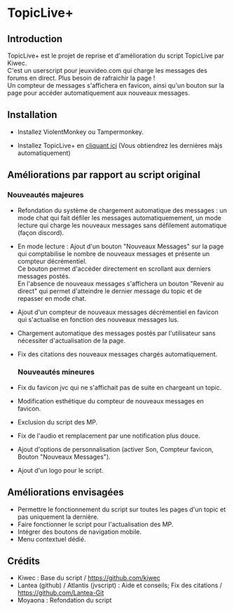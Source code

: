# TopicLive+

## Introduction

<p>TopicLive+ est le projet de reprise et d'amélioration du script TopicLive par Kiwec.<br>
C'est un userscript pour jeuxvideo.com qui charge les messages des forums en direct. Plus besoin de rafraichir la page !<br>
Un compteur de messages s'affichera en favicon, ainsi qu'un bouton sur la page pour accéder automatiquement aux nouveaux messages.</p>

## Installation

- Installez ViolentMonkey ou Tampermonkey.

- Installez TopicLive+ en [cliquant ici](https://github.com/moyaona/TopicLive_Enhanced/raw/main/TopicLive_Enhanced.user.js) (Vous obtiendrez les dernières màjs automatiquement)

## Améliorations par rapport au script original

  ### Nouveautés majeures
- Refondation du système de chargement automatique des messages : un mode chat qui fait défiler les messages automatiquemement, un mode lecture qui charge les nouveaux messages sans défilement automatique (façon discord).
- En mode lecture : Ajout d'un bouton "Nouveaux Messages" sur la page qui comptabilise le nombre de nouveaux messages et présente un compteur décrémentiel. <br> Ce bouton permet d'accéder directement en scrollant aux derniers messages postés.<br> En l'absence de nouveaux messages s'affichera un bouton "Revenir au direct" qui permet d'atteindre le dernier message du topic et de repasser en mode chat.
- Ajout d'un compteur de nouveaux messages décrémentiel en favicon qui s'actualise en fonction des nouveaux messages lus.
- Chargement automatique des messages postés par l'utilisateur sans nécessiter d'actualisation de la page.
- Fix des citations des nouveaux messages chargés automatiquement.

  ### Nouveautés mineures
- Fix du favicon jvc qui ne s'affichait pas de suite en chargeant un topic.
- Modification esthétique du compteur de nouveaux messages en favicon.
- Exclusion du script des MP.
- Fix de l'audio et remplacement par une notification plus douce.
- Ajout d'options de personnalisation (activer Son, Compteur favicon, Bouton "Nouveaux Messages").
- Ajout d'un logo pour le script.

## Améliorations envisagées
- Permettre le fonctionnement du script sur toutes les pages d'un topic et pas uniquement la dernière.
- Faire fonctionner le script pour l'actualisation des MP.
- Intégrer des boutons de navigation mobile.
- Menu contextuel dédié.

## Crédits
- Kiwec : Base du script / https://github.com/kiwec
- Lantea (github) / Atlantis (jvscript) : Aide et conseils; Fix des citations / https://github.com/Lantea-Git
- Moyaona : Refondation du script

